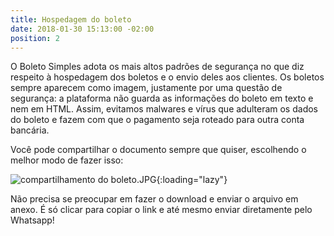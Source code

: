 ```yaml
---
title: Hospedagem do boleto
date: 2018-01-30 15:13:00 -02:00
position: 2
---
```


O Boleto Simples adota os mais altos padrões de segurança no que diz respeito à hospedagem dos boletos e o envio deles aos clientes.
Os boletos sempre aparecem como imagem, justamente por uma questão de segurança: a plataforma não guarda as informações do boleto em texto e nem em HTML. Assim, evitamos malwares e vírus que adulteram os dados do boleto e fazem com que o pagamento seja roteado para outra conta bancária.

Você pode compartilhar o documento sempre que quiser, escolhendo o melhor modo de fazer isso:

![compartilhamento do boleto.JPG](/uploads/compartilhamento%20do%20boleto.JPG){:loading="lazy"}

Não precisa se preocupar em fazer o download e enviar o arquivo em anexo. É só clicar para copiar o link e até mesmo enviar diretamente pelo Whatsapp!